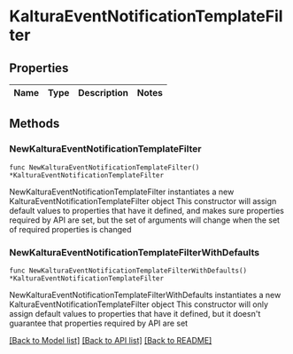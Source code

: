 # KalturaEventNotificationTemplateFilter

## Properties

Name | Type | Description | Notes
------------ | ------------- | ------------- | -------------

## Methods

### NewKalturaEventNotificationTemplateFilter

`func NewKalturaEventNotificationTemplateFilter() *KalturaEventNotificationTemplateFilter`

NewKalturaEventNotificationTemplateFilter instantiates a new KalturaEventNotificationTemplateFilter object
This constructor will assign default values to properties that have it defined,
and makes sure properties required by API are set, but the set of arguments
will change when the set of required properties is changed

### NewKalturaEventNotificationTemplateFilterWithDefaults

`func NewKalturaEventNotificationTemplateFilterWithDefaults() *KalturaEventNotificationTemplateFilter`

NewKalturaEventNotificationTemplateFilterWithDefaults instantiates a new KalturaEventNotificationTemplateFilter object
This constructor will only assign default values to properties that have it defined,
but it doesn't guarantee that properties required by API are set


[[Back to Model list]](../README.md#documentation-for-models) [[Back to API list]](../README.md#documentation-for-api-endpoints) [[Back to README]](../README.md)


